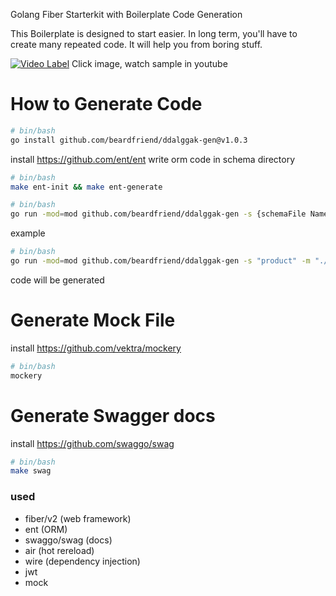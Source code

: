 Golang Fiber Starterkit with Boilerplate Code Generation


This Boilerplate is designed to start easier.
In long term, you'll have to create many repeated code.
It will help you from boring stuff.

[![Video Label](http://img.youtube.com/vi/9A8xONwJoFE/0.jpg)](https://youtu.be/9A8xONwJoFE)
Click image, watch sample in youtube
# How to Generate Code

```bash
# bin/bash
go install github.com/beardfriend/ddalggak-gen@v1.0.3
```
install https://github.com/ent/ent
write orm code in schema directory

```bash
# bin/bash
make ent-init && make ent-generate
```

```bash
# bin/bash
go run -mod=mod github.com/beardfriend/ddalggak-gen -s {schemaFile NameOnly} -m {module path}
```

example
```bash
# bin/bash
go run -mod=mod github.com/beardfriend/ddalggak-gen -s "product" -m "./internal"
```

code will be generated

# Generate Mock File

install https://github.com/vektra/mockery

```bash
# bin/bash
mockery
```

# Generate Swagger docs

install https://github.com/swaggo/swag

```bash
# bin/bash
make swag
```


### used

- fiber/v2 (web framework)
- ent (ORM)
- swaggo/swag (docs)
- air (hot rereload)
- wire (dependency injection)
- jwt 
- mock